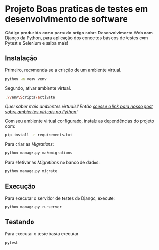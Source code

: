 # Projeto Boas praticas de testes em desenvolvimento de software

Código produzido como parte do artigo sobre Desenvolvimento Web com Django da Python, para aplicação dos conceitos básicos de testes com Pytest e Selenium
e saiba mais!

## Instalação

Primeiro, recomenda-se a criação de um ambiente virtual.

```bash
python -m venv venv
```

Segundo, ativar ambiente virtual.

```bash
.\venv\Scripts\activate
```

_Quer saber mais ambientes virtuais? Então [acesse o link para nosso post 
sobre ambientes virtuais no Python](https://pythonacademy.com.br/blog/python-e-virtualenv-como-programar-em-ambientes-virtuais)!_

Com seu ambiente virtual configurado, instale as dependências do projeto com:

```bash
pip install -r requirements.txt
```

Para criar as _Migrations_:

```bash
python manage.py makemigrations
```

Para efetivar as _Migrations_ no banco de dados:

```bash
python manage.py migrate
```

## Execução

Para executar o servidor de testes do Django, execute:

```bash
python manage.py runserver
```

## Testando

Para executar o teste basta executar:

```bash
pytest
```